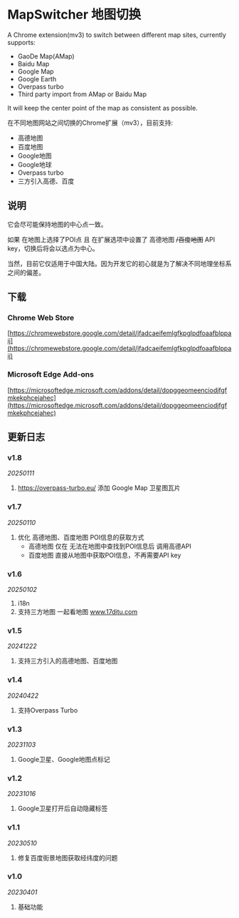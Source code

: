 # MapSwitcher 地图切换

A Chrome extension(mv3) to switch between different map sites, currently supports:

- GaoDe Map(AMap)
- Baidu Map
- Google Map
- Google Earth
- Overpass turbo
- Third party import from AMap or Baidu Map

It will keep the center point of the map as consistent as possible.

在不同地图网站之间切换的Chrome扩展（mv3），目前支持:

- 高德地图
- 百度地图
- Google地图
- Google地球
- Overpass turbo
- 三方引入高德、百度

## 说明

它会尽可能保持地图的中心点一致。

如果 在地图上选择了POI点 且 在扩展选项中设置了 高德地图 ~~/百度地图~~ API key，切换后将会以选点为中心。

当然，目前它仅适用于中国大陆。因为开发它的初心就是为了解决不同地理坐标系之间的偏差。

## 下载

### Chrome Web Store

[https://chromewebstore.google.com/detail/jfadcaeifemlgfkpglpdfoaafblppaij](https://chromewebstore.google.com/detail/jfadcaeifemlgfkpglpdfoaafblppaij)

### Microsoft Edge Add-ons

[https://microsoftedge.microsoft.com/addons/detail/dopggeomeenciodjfgfmkekphcejahec](https://microsoftedge.microsoft.com/addons/detail/dopggeomeenciodjfgfmkekphcejahec)

## 更新日志

### v1.8

*20250111*

1. https://overpass-turbo.eu/ 添加 Google Map 卫星图瓦片

### v1.7

*20250110*

1. 优化 高德地图、百度地图 POI信息的获取方式
    - 高德地图 仅在 无法在地图中查找到POI信息后 调用高德API
    - 百度地图 直接从地图中获取POI信息，不再需要API key

### v1.6

*20250102*

1. i18n
2. 支持三方地图 一起看地图 www.17ditu.com

### v1.5

*20241222*

1. 支持三方引入的高德地图、百度地图

### v1.4

*20240422*

1. 支持Overpass Turbo

### v1.3

*20231103*

1. Google卫星、Google地图点标记

### v1.2

*20231016*

1. Google卫星打开后自动隐藏标签

### v1.1

*20230510*

1. 修复百度街景地图获取经纬度的问题

### v1.0

*20230401*

1. 基础功能